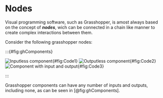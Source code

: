 # Nodes

Visual programming software, such as Grasshopper, is amost always based on the concept of ***nodes***, wich can be connected in a chain like manner to create complex interactions between them.

Consider the following grasshopper nodes:

:::{#fig:ghComponents}

![Inputless component](){#fig:Code1}
![Outputless component](){#fig:Code2}
![Component with input and output](){#fig:Code3}

:::

Grasshopper components can have any number of inputs and outputs, including none, as can be seen in [@fig:ghComponents].
